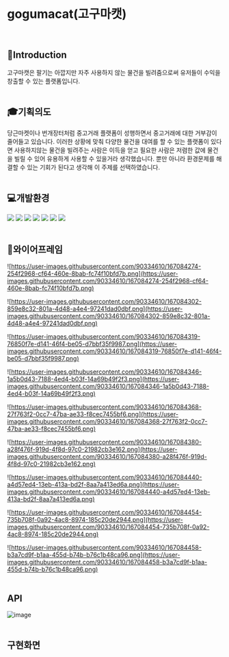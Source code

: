 # gogumacat(고구마캣)
<br>


## 🍠Introduction
고구마캣은 팔기는 아깝지만 자주 사용하지 않는 물건을 빌려줌으로써 유저들이 수익을 창출할 수 있는 플랫폼입니다.
<br>
<br>

## 🎓기획의도
당근마켓이나 번개장터처럼 중고거래 플랫폼이 성행하면서 중고거래에 대한 거부감이 줄어들고 있습니다. 
이러한 상황에 맞춰 다양한 물건을 대여를 할 수 있는 플랫폼이 있다면 사용하지않는 물건을 빌려주는 사람은 이득을 얻고
필요한 사람은 저렴한 값에 물건을 빌릴 수 있어 유용하게 사용할 수 있을거라 생각했습니다. 뿐만 아니라 환경문제를
해결할 수 있는 기회가 된다고 생각해 이 주제를 선택하였습니다.
<br>
<br>


## 💻개발환경
<a><img src="https://img.shields.io/badge/html5-E34F26?style=for-the-badge&logo=HTML5&logoColor=white"></a>
<img src="https://img.shields.io/badge/css3-1572B6?style=for-the-badge&logo=CSS3&logoColor=white">
<img src="https://img.shields.io/badge/javascript-F7DF1E?style=for-the-badge&logo=javascript&logoColor=white">
<img src="https://img.shields.io/badge/flask-000000?style=for-the-badge&logo=flask&logoColor=white">
<img src="https://img.shields.io/badge/python-3776AB?style=for-the-badge&logo=python&logoColor=white">
<img src="https://img.shields.io/badge/mongodb-47A248?style=for-the-badge&logo=MongoDB&logoColor=white">
<img src="https://img.shields.io/badge/Amazon AWS-232F3E?style=for-the-badge&logo=Amazon AWS&logoColor=white">
<br>
<br>



## 📝와이어프레임

![https://user-images.githubusercontent.com/90334610/167084274-254f2968-cf64-460e-8bab-fc74f10bfd7b.png](https://user-images.githubusercontent.com/90334610/167084274-254f2968-cf64-460e-8bab-fc74f10bfd7b.png)

![https://user-images.githubusercontent.com/90334610/167084302-859e8c32-801a-4d48-a4e4-97241dad0dbf.png](https://user-images.githubusercontent.com/90334610/167084302-859e8c32-801a-4d48-a4e4-97241dad0dbf.png)

![https://user-images.githubusercontent.com/90334610/167084319-76850f7e-d141-46f4-be05-d7bbf35f9987.png](https://user-images.githubusercontent.com/90334610/167084319-76850f7e-d141-46f4-be05-d7bbf35f9987.png)

![https://user-images.githubusercontent.com/90334610/167084346-1a5b0d43-7188-4ed4-b03f-14a69b49f2f3.png](https://user-images.githubusercontent.com/90334610/167084346-1a5b0d43-7188-4ed4-b03f-14a69b49f2f3.png)

![https://user-images.githubusercontent.com/90334610/167084368-27f763f2-0cc7-47ba-ae33-f8cec7455bf6.png](https://user-images.githubusercontent.com/90334610/167084368-27f763f2-0cc7-47ba-ae33-f8cec7455bf6.png)

![https://user-images.githubusercontent.com/90334610/167084380-a28f476f-919d-4f8d-97c0-21982cb3e162.png](https://user-images.githubusercontent.com/90334610/167084380-a28f476f-919d-4f8d-97c0-21982cb3e162.png)

![https://user-images.githubusercontent.com/90334610/167084440-a4d57ed4-13eb-413a-bd2f-8aa7a413ed6a.png](https://user-images.githubusercontent.com/90334610/167084440-a4d57ed4-13eb-413a-bd2f-8aa7a413ed6a.png)

![https://user-images.githubusercontent.com/90334610/167084454-735b708f-0a92-4ac8-8974-185c20de2944.png](https://user-images.githubusercontent.com/90334610/167084454-735b708f-0a92-4ac8-8974-185c20de2944.png)

![https://user-images.githubusercontent.com/90334610/167084458-b3a7cd9f-b1aa-455d-b74b-b76c1b48ca96.png](https://user-images.githubusercontent.com/90334610/167084458-b3a7cd9f-b1aa-455d-b74b-b76c1b48ca96.png)
<br>
<br>
## API
![image](https://user-images.githubusercontent.com/78460820/168253337-8bd48960-0861-42b0-9270-e3744bfca6d8.png)
<br>
<br>
## 구현화면

